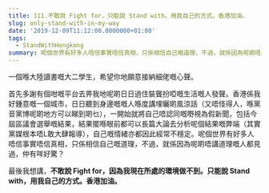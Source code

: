 ```yaml
---
title: 111.不敢說 Fight for，只能說 Stand with，用我自己的方式。香港加油。
slug: only-stand-with-in-my-way
date: '2019-12-09T11:12:00.0000000+01:00'
tags:
  - StandWithHongkong
summary: 呢個世界有好多人唔信事實唔信真相，只係相信自己嘅道理，不過，就係因為呢啲唔講道理嘅人都見過，仲有咩好驚？
---
```

一個喺大陸讀書嘅大二學生，希望你地願意接納細佬嘅心聲。

首先多謝有個咁嘅平台去畀我地呢啲日日過住裝聾扮啞嘅生活嘅人發聲。香港係我好鍾意嘅一個城市，日日聽到身邊嘅嘅人喺度講埋曬啲風涼話（又唔怪得人，喺黨音黨博呢啲地方可以睇到啲乜），一開始就將自己唔認同嘅嘢視為假新聞，包括今屆區議會選舉嘅結果，結果擺喺眼前都可以長篇大論去分析呢個結果嘅弊端（其實黨媒根本唔L敢大肆報導），自己嘅情緒亦都因此經常不穩定。呢個世界有好多人唔信事實唔信真相，只係相信自己嘅道理，不過，就係因為呢啲唔講道理嘅人都見過，仲有咩好驚？

最後我想講，**不敢說 Fight for，因為我現在所處的環境做不到。只能說 Stand with，用我自己的方式。香港加油。**
